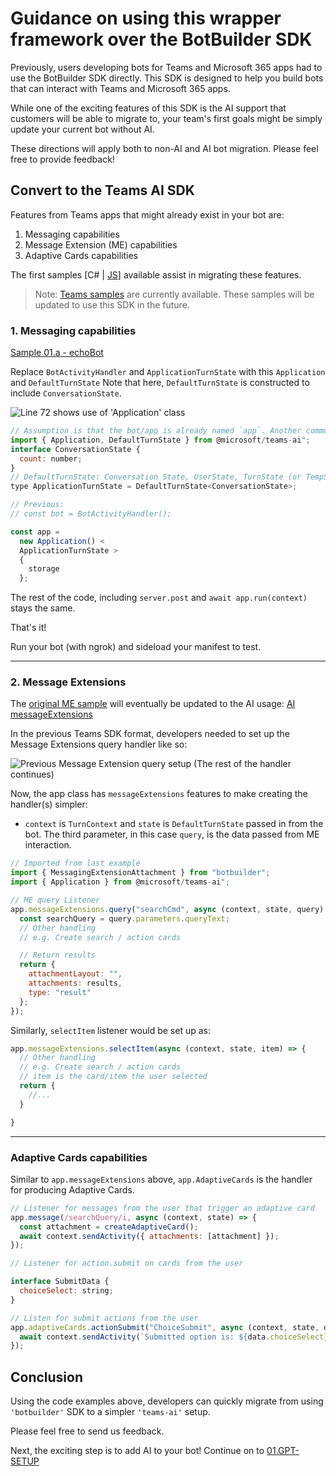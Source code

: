 # Guidance on using this wrapper framework over the BotBuilder SDK

Previously, users developing bots for Teams and Microsoft 365 apps had to use the BotBuilder SDK directly. This SDK is designed to help you build bots that can interact with Teams and Microsoft 365 apps.

While one of the exciting features of this SDK is the AI support that customers will be able to migrate to, your team's first goals might be simply update your current bot without AI.

These directions will apply both to non-AI and AI bot migration. Please feel free to provide feedback!

## Convert to the Teams AI SDK

Features from Teams apps that might already exist in your bot are:

1. Messaging capabilities
1. Message Extension (ME) capabilities
1. Adaptive Cards capabilities

The first samples [C# | [JS](../js/samples/)] available assist in migrating these features.

> Note: [Teams samples](https://github.com/OfficeDev/Microsoft-Teams-Samples) are currently available. These samples will be updated to use this SDK in the future.

### 1. Messaging capabilities

[Sample 01.a - echoBot](../js/samples/01.messaging/01.a.echoBot/)

Replace `BotActivityHandler` and `ApplicationTurnState` with this `Application` and `DefaultTurnState` Note that here, `DefaultTurnState` is constructed to include `ConversationState`.

![Line 72 shows use of 'Application' class](https://user-images.githubusercontent.com/14900841/225122653-6338b82f-2236-4897-8c6d-807fd293a6ca.png)

```js
// Assumption is that the bot/app is already named `app`. Another common possibility is 'bot'
import { Application, DefaultTurnState } from @microsoft/teams-ai";
interface ConversationState {
  count: number;
}
// DefaultTurnState: Conversation State, UserState, TurnState (or TempState). Can be set to one or all three
type ApplicationTurnState = DefaultTurnState<ConversationState>;

// Previous:
// const bot = BotActivityHandler();

const app =
  new Application() <
  ApplicationTurnState >
  {
    storage
  };
```

The rest of the code, including `server.post` and `await app.run(context)` stays the same.

That's it!

Run your bot (with ngrok) and sideload your manifest to test.

---

### 2. Message Extensions

The [original ME sample](https://github.com/OfficeDev/Microsoft-Teams-Samples/blob/main/samples/app-hello-world/nodejs/) will eventually be updated to the AI usage: [AI messageExtensions](../js/samples/01.messaging/01.a.echoBot/)

In the previous Teams SDK format, developers needed to set up the Message Extensions query handler like so:

![Previous Message Extension query setup](https://user-images.githubusercontent.com/14900841/225133052-4afe088b-0dc5-40e4-969b-2387eb4f129f.png)
(The rest of the handler continues)

Now, the app class has `messageExtensions` features to make creating the handler(s) simpler:

- `context` is `TurnContext` and `state` is `DefaultTurnState` passed in from the bot. The third parameter, in this case `query`, is the data passed from ME interaction.

```js
// Imported from last example
import { MessagingExtensionAttachment } from "botbuilder";
import { Application } from @microsoft/teams-ai";

// ME query Listener
app.messageExtensions.query("searchCmd", async (context, state, query) => {
  const searchQuery = query.parameters.queryText;
  // Other handling
  // e.g. Create search / action cards

  // Return results
  return {
    attachmentLayout: "",
    attachments: results,
    type: "result"
  };
});
```

Similarly, `selectItem` listener would be set up as:

```js
app.messageExtensions.selectItem(async (context, state, item) => {
  // Other handling
  // e.g. Create search / action cards
  // item is the card/item the user selected
  return {
    //...
  }

}
```

---

### Adaptive Cards capabilities

Similar to `app.messageExtensions` above, `app.AdaptiveCards` is the handler for producing Adaptive Cards.

```js
// Listener for messages from the user that trigger an adaptive card
app.message(/searchQuery/i, async (context, state) => {
  const attachment = createAdaptiveCard();
  await context.sendActivity({ attachments: [attachment] });
});

// Listener for action.submit on cards from the user

interface SubmitData {
  choiceSelect: string;
}

// Listen for submit actions from the user
app.adaptiveCards.actionSubmit("ChoiceSubmit", async (context, state, data: SubmitData) => {
  await context.sendActivity(`Submitted option is: ${data.choiceSelect}`);
});
```

## Conclusion

Using the code examples above, developers can quickly migrate from using `'botbuilder'` SDK to a simpler `'teams-ai'` setup.

Please feel free to send us feedback.

Next, the exciting step is to add AI to your bot! Continue on to [01.GPT-SETUP](01.GPT-SETUP.md)
